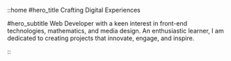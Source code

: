 ::home
#hero_title
Crafting Digital Experiences

#hero_subtitle
Web Developer with a keen interest in front-end technologies, mathematics, and media design. An enthusiastic learner, I am dedicated to creating projects that innovate, engage, and inspire.

::
